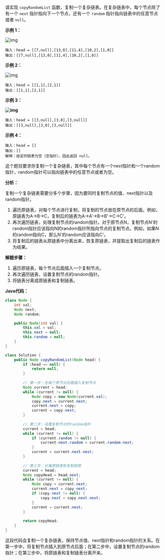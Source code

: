 请实现 `copyRandomList` 函数，复制一个复杂链表。在复杂链表中，每个节点除了有一个 `next` 指针指向下一个节点，还有一个 `random` 指针指向链表中的任意节点或者 `null`。

 

**示例 1：**

![img](https://assets.leetcode-cn.com/aliyun-lc-upload/uploads/2020/01/09/e1.png)

```
输入：head = [[7,null],[13,0],[11,4],[10,2],[1,0]]
输出：[[7,null],[13,0],[11,4],[10,2],[1,0]]
```

**示例 2：**

![img](https://assets.leetcode-cn.com/aliyun-lc-upload/uploads/2020/01/09/e2.png)

```
输入：head = [[1,1],[2,1]]
输出：[[1,1],[2,1]]
```

**示例 3：**

**![img](https://assets.leetcode-cn.com/aliyun-lc-upload/uploads/2020/01/09/e3.png)**

```
输入：head = [[3,null],[3,0],[3,null]]
输出：[[3,null],[3,0],[3,null]]
```

**示例 4：**

```
输入：head = []
输出：[]
解释：给定的链表为空（空指针），因此返回 null。
```





这个题目要求你复制一个复杂链表，其中每个节点有一个next指针和一个random指针，random指针可以指向链表中的任意节点或者为空。

**分析：**

复制一个复杂链表需要分多个步骤，因为要同时复制节点的值、next指针以及random指针。

1. 遍历原链表，对每个节点进行复制，将复制的节点放在原节点的后面。例如，原链表为A->B->C，复制后的链表为A->A'->B->B'->C->C'。
2. 再次遍历链表，处理复制节点的random指针。对于原节点N，复制节点N'的random指针应该指向N的random指针所指向节点的复制节点。例如，如果N的random指向C，那么N'的random应该指向C'。
3. 将复制后的链表从原链表中分离出来，恢复原链表，并提取出复制后的链表作为结果。

**解题步骤：**

1. 遍历原链表，每个节点后面插入一个复制节点。
2. 再次遍历链表，设置复制节点的random指针。
3. 将链表分离成原链表和复制链表。

**Java代码：**

```java
class Node {
    int val;
    Node next;
    Node random;

    public Node(int val) {
        this.val = val;
        this.next = null;
        this.random = null;
    }
}

class Solution {
    public Node copyRandomList(Node head) {
        if (head == null) {
            return null;
        }
        
        // 第一步：在每个原节点后面插入复制节点
        Node current = head;
        while (current != null) {
            Node copy = new Node(current.val);
            copy.next = current.next;
            current.next = copy;
            current = copy.next;
        }
        
        // 第二步：设置复制节点的random指针
        current = head;
        while (current != null) {
            if (current.random != null) {
                current.next.random = current.random.next;
            }
            current = current.next.next;
        }
        
        // 第三步：分离原链表和复制链表
        current = head;
        Node copyHead = head.next;
        while (current != null) {
            Node copy = current.next;
            current.next = copy.next;
            if (copy.next != null) {
                copy.next = copy.next.next;
            }
            current = current.next;
        }
        
        return copyHead;
    }
}
```

这段代码会复制一个复杂链表，保持节点值、next指针和random指针的关系。在第一步中，将复制节点插入到原节点后面；在第二步中，设置复制节点的random指针；在第三步中，将原链表和复制链表分离开来。